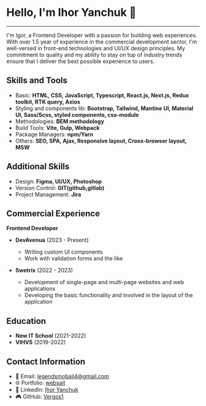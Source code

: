 # Hello, I'm Ihor Yanchuk 👋
---

I'm Igor, a Frontend Developer with a passion for building web experiences. With over 1.5 year of experience in the commercial development sector, I'm well-versed in front-end technologies and UI/UX design principles. My commitment to quality and my ability to stay on top of industry trends ensure that I deliver the best possible experience to users.

## Skills and Tools
- Basic: **HTML, CSS, JavaScript, Typescript, React.js, Next.js, Redux toolkit, RTK query, Axios**
- Styling and components lib: **Bootstrap, Tailwind, Mantine UI, Material UI, Sass/Scss, styled components, css-module**
- Methodologies: **BEM methodology**
- Build Tools: **Vite, Gulp, Webpack**
- Package Managers: **npm/Yarn**
- Others: **SEO, SPA, Ajax, Responsive layout, Cross-browser layout, MSW**

## Additional Skills
- Design: **Figma, UI/UX, Photoshop**
- Version Control: **GIT(github,gitlab)**
- Project Management: **Jira**

## Commercial Experience
**Frontend Developer**
- **DevAvenua** (2023 - Present)
    - Writing custom UI components
    - Work with validation forms and the like

- **Swetrix** (2022 - 2023)
    - Development of single-page and multi-page websites and web applications
    - Developing the basic functionality and involved in the layout of the application

## Education
- **New IT School** (2021-2022)
- **VIHVS** (2019-2022)

## Contact Information
- 📧 Email: [legendsmobajl4@gmail.com](mailto:legendsmobajl4@gmail.com)
- 🌐 Portfolio: [websait](http://yanchuk.vinnytsia.ua/)
- 💼 LinkedIn: [Ihor Yanchuk](https://www.linkedin.com/in/ihor-yanchuk-248a64268/edit/forms/intro/new/?profileFormEntryPoint=PROFILE_SECTION)
- 🎮 GitHub: [Vergos1](https://github.com/Vergos1)

